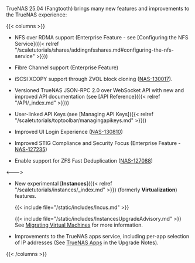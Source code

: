 &NewLine;

TrueNAS 25.04 (Fangtooth) brings many new features and improvements to the TrueNAS experience:

{{< columns >}}
* NFS over RDMA support (Enterprise Feature - see [Configuring the NFS Service]({{< relref "/scaletutorials/shares/addingnfsshares.md#configuring-the-nfs-service" >}}))
  
* Fibre Channel support (Enterprise Feature)

* iSCSI XCOPY support through ZVOL block cloning ([NAS-130017](https://ixsystems.atlassian.net/browse/NAS-130017)).

* Versioned TrueNAS JSON-RPC 2.0 over WebSocket API with new and improved API documentation (see [API Reference]({{< relref "/API/_index.md" >}}))

* User-linked API Keys (see [Managing API Keys]({{< relref "/scaletutorials/toptoolbar/managingapikeys.md" >}}))

* Improved UI Login Experience ([NAS-130810](https://ixsystems.atlassian.net/browse/NAS-130810))

* Improved STIG Compliance and Security Focus (Enterprise Feature - [NAS-127235](https://ixsystems.atlassian.net/browse/NAS-127235))

* Enable support for ZFS Fast Deduplication ([NAS-127088](https://ixsystems.atlassian.net/browse/NAS-127088))

<--->

* New experimental [**Instances**]({{< relref "/scaletutorials/instances/_index.md" >}}) (formerly **Virtualization**) features.
  
  {{< include file="/static/includes/Incus.md" >}}

  {{< include file="/static/includes/InstancesUpgradeAdvisory.md" >}}
  See [Migrating Virtual Machines](/gettingstarted/scalereleasenotes/#migrating-virtual-machines) for more information.

* Improvements to the TrueNAS apps service, including per-app selection of IP addresses (See [TrueNAS Apps](/gettingstarted/scalereleasenotes/#truenas-apps) in the Upgrade Notes).

{{< /columns >}}
